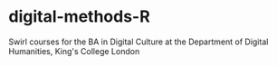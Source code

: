 # digital-methods-R
Swirl courses for the BA in Digital Culture at the Department of Digital Humanities, King's College London
